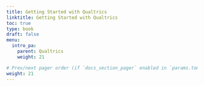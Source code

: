 ```yaml
---
title: Getting Started with Qualtrics
linktitle: Getting Started with Qualtrics
toc: true
type: book
draft: false
menu:
  intro_pa:
    parent: Qualtrics
    weight: 21

# Prev/next pager order (if `docs_section_pager` enabled in `params.toml`)
weight: 21
---
```


<!-- In this tutorial, I'll share how to pull basic and complex statistics from a data set: -->

<!-- ## NumPy Library

NumPy supports processing large sets of data as well as complex mathematical functions. -->

